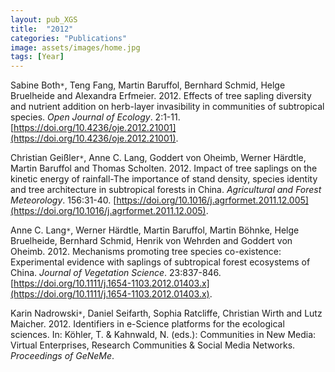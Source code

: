 ```yaml
---
layout: pub_XGS
title:  "2012"
categories: "Publications"
image: assets/images/home.jpg
tags: [Year]
---
```

Sabine Both<code>&ast;</code>, Teng Fang, Martin Baruffol, Bernhard Schmid, Helge Bruelheide and Alexandra Erfmeier. 2012. Effects of tree sapling diversity and nutrient addition on herb-layer invasibility in communities of subtropical species. *Open Journal of Ecology*. 2:1-11. [https://doi.org/10.4236/oje.2012.21001](https://doi.org/10.4236/oje.2012.21001).


Christian Geißler<code>&ast;</code>, Anne C. Lang, Goddert von Oheimb, Werner Härdtle, Martin Baruffol and Thomas Scholten. 2012. Impact of tree saplings on the kinetic energy of rainfall-The importance of stand density, species identity and tree architecture in subtropical forests in China. *Agricultural and Forest Meteorology*. 156:31-40. [https://doi.org/10.1016/j.agrformet.2011.12.005](https://doi.org/10.1016/j.agrformet.2011.12.005).


Anne C. Lang<code>&ast;</code>, Werner Härdtle, Martin Baruffol, Martin Böhnke, Helge Bruelheide, Bernhard Schmid, Henrik von Wehrden and Goddert von Oheimb. 2012. Mechanisms promoting tree species co-existence: Experimental evidence with saplings of subtropical forest ecosystems of China. *Journal of Vegetation Science*. 23:837-846. [https://doi.org/10.1111/j.1654-1103.2012.01403.x](https://doi.org/10.1111/j.1654-1103.2012.01403.x).


Karin Nadrowski<code>&ast;</code>, Daniel Seifarth, Sophia Ratcliffe, Christian Wirth and Lutz Maicher. 2012. Identifiers in e-Science platforms for the ecological sciences. In: Köhler, T. & Kahnwald, N. (eds.): Communities in New Media: Virtual Enterprises, Research Communities & Social Media Networks. *Proceedings of GeNeMe*.
